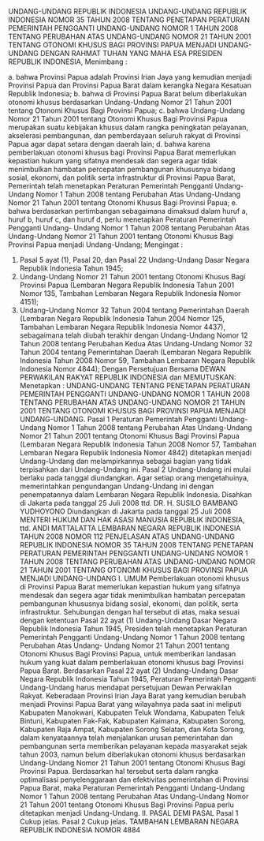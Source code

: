  UNDANG-UNDANG REPUBLIK INDONESIA UNDANG-UNDANG REPUBLIK INDONESIA NOMOR 35 TAHUN 2008 TENTANG PENETAPAN PERATURAN PEMERINTAH PENGGANTI UNDANG-UNDANG NOMOR 1 TAHUN 2008 TENTANG PERUBAHAN ATAS UNDANG-UNDANG NOMOR 21 TAHUN 2001 TENTANG OTONOMI KHUSUS BAGI PROVINSI PAPUA MENJADI UNDANG-UNDANG
DENGAN RAHMAT TUHAN YANG MAHA ESA PRESIDEN REPUBLIK INDONESIA,
Menimbang :

a. bahwa Provinsi Papua adalah Provinsi Irian Jaya yang kemudian menjadi Provinsi Papua dan Provinsi Papua Barat dalam kerangka Negara Kesatuan Republik Indonesia;
b. bahwa di Provinsi Papua Barat belum diberlakukan otonomi khusus berdasarkan Undang-Undang Nomor 21 Tahun 2001 tentang Otonomi Khusus Bagi Provinsi Papua;
c. bahwa Undang-Undang Nomor 21 Tahun 2001 tentang Otonomi Khusus Bagi Provinsi Papua merupakan suatu kebijakan khusus dalam rangka peningkatan pelayanan, akselerasi pembangunan, dan pemberdayaan seluruh rakyat di Provinsi Papua agar dapat setara dengan daerah lain;
d. bahwa karena pemberlakuan otonomi khusus bagi Provinsi Papua Barat memerlukan kepastian hukum yang sifatnya mendesak dan segera agar tidak menimbulkan hambatan percepatan pembangunan khususnya bidang sosial, ekonomi, dan politik serta infrastruktur di Provinsi Papua Barat, Pemerintah telah menetapkan Peraturan Pemerintah Pengganti Undang-Undang Nomor 1 Tahun 2008 tentang Perubahan Atas Undang-Undang Nomor 21 Tahun 2001 tentang Otonomi Khusus Bagi Provinsi Papua;
e. bahwa berdasarkan pertimbangan sebagaimana dimaksud dalam huruf a, huruf b, huruf c, dan huruf d, perlu menetapkan Peraturan Pemerintah Pengganti Undang- Undang Nomor 1 Tahun 2008 tentang Perubahan Atas Undang-Undang Nomor 21 Tahun 2001 tentang Otonomi Khusus Bagi Provinsi Papua menjadi Undang-Undang;
Mengingat :

1. Pasal 5 ayat (1), Pasal 20, dan Pasal 22 Undang-Undang Dasar Negara Republik Indonesia Tahun 1945;
2. Undang-Undang Nomor 21 Tahun 2001 tentang Otonomi Khusus Bagi Provinsi Papua (Lembaran Negara Republik Indonesia Tahun 2001 Nomor 135, Tambahan Lembaran Negara Republik Indonesia Nomor 4151);
3. Undang-Undang Nomor 32 Tahun 2004 tentang Pemerintahan Daerah (Lembaran Negara Republik Indonesia Tahun 2004 Nomor 125, Tambahan Lembaran Negara Republik Indonesia Nomor 4437), sebagaimana telah diubah terakhir dengan Undang-Undang Nomor 12 Tahun 2008 tentang Perubahan Kedua Atas Undang-Undang Nomor 32 Tahun 2004 tentang Pemerintahan Daerah (Lembaran Negara Republik Indonesia Tahun 2008 Nomor 59, Tambahan Lembaran Negara Republik Indonesia Nomor 4844); Dengan Persetujuan Bersama DEWAN PERWAKILAN RAKYAT REPUBLIK INDONESIA dan
MEMUTUSKAN:
 Menetapkan : UNDANG-UNDANG TENTANG PENETAPAN PERATURAN PEMERINTAH PENGGANTI UNDANG-UNDANG NOMOR 1 TAHUN 2008 TENTANG PERUBAHAN ATAS UNDANG-UNDANG NOMOR 21 TAHUN 2001 TENTANG OTONOMI KHUSUS BAGI PROVINSI PAPUA MENJADI UNDANG-UNDANG.
Pasal 1
Peraturan Pemerintah Pengganti Undang-Undang Nomor 1 Tahun 2008 tentang Perubahan Atas Undang-Undang Nomor 21 Tahun 2001 tentang Otonomi Khusus Bagi Provinsi Papua (Lembaran Negara Republik Indonesia Tahun 2008 Nomor 57, Tambahan Lembaran Negara Republik Indonesia Nomor 4842) ditetapkan menjadi Undang-Undang dan melampirkannya sebagai bagian yang tidak terpisahkan dari Undang-Undang ini.
Pasal 2
Undang-Undang ini mulai berlaku pada tanggal diundangkan.
Agar setiap orang mengetahuinya, memerintahkan pengundangan Undang-Undang ini dengan penempatannya dalam Lembaran Negara Republik Indonesia. Disahkan di Jakarta pada tanggal 25 Juli 2008 ttd. DR. H. SUSILO BAMBANG YUDHOYONO Diundangkan di Jakarta pada tanggal 25 Juli 2008 MENTERI HUKUM DAN HAK ASASI MANUSIA REPUBLIK INDONESIA, ttd. ANDI MATTALATTA LEMBARAN NEGARA REPUBLIK INDONESIA TAHUN 2008 NOMOR 112 PENJELASAN ATAS UNDANG-UNDANG REPUBLIK INDONESIA NOMOR 35 TAHUN 2008 TENTANG PENETAPAN PERATURAN PEMERINTAH PENGGANTI UNDANG-UNDANG NOMOR 1 TAHUN 2008 TENTANG PERUBAHAN ATAS UNDANG-UNDANG NOMOR 21 TAHUN 2001 TENTANG OTONOMI KHUSUS BAGI PROVINSI PAPUA MENJADI UNDANG-UNDANG I. UMUM Pemberlakuan otonomi khusus di Provinsi Papua Barat memerlukan kepastian hukum yang sifatnya mendesak dan segera agar tidak menimbulkan hambatan percepatan pembangunan khususnya bidang sosial, ekonomi, dan politik, serta infrastruktur. Sehubungan dengan hal tersebut di atas, maka sesuai dengan ketentuan Pasal 22 ayat (1) Undang-Undang Dasar Negara Republik Indonesia Tahun 1945, Presiden telah menetapkan Peraturan Pemerintah Pengganti Undang-Undang Nomor 1 Tahun 2008 tentang Perubahan Atas Undang- Undang Nomor 21 Tahun 2001 tentang Otonomi Khusus Bagi Provinsi Papua, untuk memberikan landasan hukum yang kuat dalam pemberlakuan otonomi khusus bagi Provinsi Papua Barat. Berdasarkan Pasal 22 ayat (2) Undang-Undang Dasar Negara Republik Indonesia Tahun 1945, Peraturan Pemerintah Pengganti Undang-Undang harus mendapat persetujuan Dewan Perwakilan Rakyat. Keberadaan Provinsi Irian Jaya Barat yang kemudian berubah menjadi Provinsi Papua Barat yang wilayahnya pada saat ini meliputi Kabupaten Manokwari, Kabupaten Teluk Wondama, Kabupaten Teluk Bintuni, Kabupaten Fak-Fak, Kabupaten Kaimana, Kabupaten Sorong, Kabupaten Raja Ampat, Kabupaten Sorong Selatan, dan Kota Sorong, dalam kenyataannya telah menjalankan urusan pemerintahan dan pembangunan serta memberikan pelayanan kepada masyarakat sejak tahun 2003, namun belum diberlakukan otonomi khusus berdasarkan Undang-Undang Nomor 21 Tahun 2001 tentang Otonomi Khusus Bagi Provinsi Papua. Berdasarkan hal tersebut serta dalam rangka optimalisasi penyelenggaraan dan efektivitas pemerintahan di Provinsi Papua Barat, maka Peraturan Pemerintah Pengganti Undang-Undang Nomor 1 Tahun 2008 tentang Perubahan Atas Undang-Undang Nomor 21 Tahun 2001 tentang Otonomi Khusus Bagi Provinsi Papua perlu ditetapkan menjadi Undang-Undang. II. PASAL DEMI PASAL
Pasal 1
Cukup jelas.
Pasal 2
Cukup jelas. TAMBAHAN LEMBARAN NEGARA REPUBLIK INDONESIA NOMOR 4884